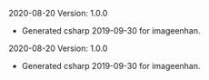 2020-08-20 Version: 1.0.0
- Generated csharp 2019-09-30 for imageenhan.

2020-08-20 Version: 1.0.0
- Generated csharp 2019-09-30 for imageenhan.

